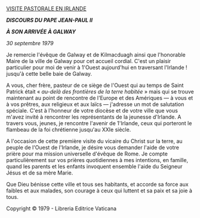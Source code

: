 [VISITE PASTORALE EN IRLANDE](/content/john-paul-ii/fr/travels/sub_index1979/trav_ireland.html)

***DISCOURS DU PAPE JEAN-PAUL II***

***À SON ARRIVÉE À GALWAY***

*30 septembre 1979*

Je remercie l'évêque de Galway et de Kilmacduagh ainsi que l'honorable Maire de la ville de Galway pour cet accueil cordial. C'est un plaisir particulier pour moi de venir à 1'Ouest aujourd'hui en traversant l'Irlande ! jusqu'à cette belle baie de Galway.

A vous, cher frère, pasteur de ce siège de l'Ouest qui au temps de Saint Patrick était « *au-delà des frontières de la terre habitée* » mais qui se trouve maintenant au point de rencontre de l'Europe et des Amériques — à vous et à vos prêtres, aux religieux et aux laïcs — j'adresse un mot de salutation spéciale. C'est à l'honneur de votre diocèse et de votre ville que vous m'avez invité à rencontrer les représentants de la jeunesse d'Irlande. A travers vous, jeunes, je rencontre l'avenir de 1'Irlande, ceux qui porteront le flambeau de la foi chrétienne jusqu'au XXIe siècle.

A l'occasion de cette première visite du vicaire du Christ sur la terre, au peuple de l'Ouest de l'Irlande, je désire vous demander l'aide de votre prière pour ma mission universelle d'évêque de Rome. Je compte particulièrement sur vos prières quotidiennes à mes intentions, en famille, quand les parents et les enfants invoquent ensemble l'aide du Seigneur Jésus et de sa mère Marie.

Que Dieu bénisse cette ville et tous ses habitants, et accorde sa force aux faibles et aux malades, son courage à ceux qui luttent et sa paix et sa joie à tous.

Copyright © 1979 - Libreria Editrice Vaticana